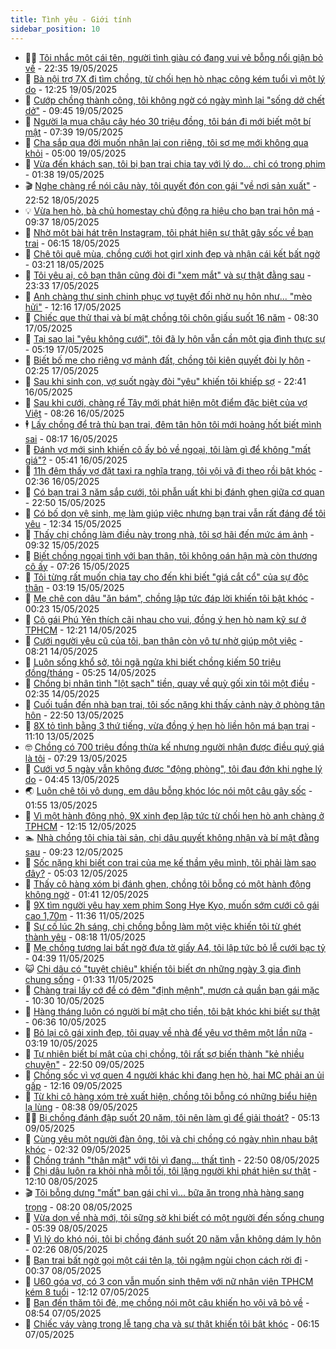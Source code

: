 ```yaml
---
title: Tình yêu - Giới tính
sidebar_position: 10
---
```


<!-- dantri-tinh-yeu-gioi-tinh:START -->
- 👨‍🏫 [Tôi nhắc một cái tên, người tình giàu có đang vui vẻ bỗng nổi giận bỏ về](https://dantri.com.vn/tinh-yeu-gioi-tinh/toi-nhac-mot-cai-ten-nguoi-tinh-giau-co-dang-vui-ve-bong-noi-gian-bo-ve-20250519110307327.htm) - 22:35 19/05/2025
- 🦣 [Bà nội trợ 7X đi tìm chồng, từ chối hẹn hò nhạc công kém tuổi vì một lý do](https://dantri.com.vn/tinh-yeu-gioi-tinh/ba-noi-tro-7x-di-tim-chong-tu-choi-hen-ho-nhac-cong-kem-tuoi-vi-mot-ly-do-20250519085903977.htm) - 12:25 19/05/2025
- 🔭 [Cướp chồng thành công, tôi không ngờ có ngày mình lại &quot;sống dở chết dở&quot;](https://dantri.com.vn/tinh-yeu-gioi-tinh/cuop-chong-thanh-cong-toi-khong-ngo-co-ngay-minh-lai-song-do-chet-do-20250518111417424.htm) - 09:45 19/05/2025
- 🧐 [Người lạ mua chậu cây héo 30 triệu đồng, tôi bán đi mới biết một bí mật](https://dantri.com.vn/tinh-yeu-gioi-tinh/nguoi-la-mua-chau-cay-heo-30-trieu-dong-toi-ban-di-moi-biet-mot-bi-mat-20250519121550010.htm) - 07:39 19/05/2025
- 🫶 [Cha sắp qua đời muốn nhận lại con riêng, tôi sợ mẹ mới không qua khỏi](https://dantri.com.vn/tinh-yeu-gioi-tinh/cha-sap-qua-doi-muon-nhan-lai-con-rieng-toi-so-me-moi-khong-qua-khoi-20250516131530099.htm) - 05:00 19/05/2025
- 💃 [Vừa đến khách sạn, tôi bị bạn trai chia tay với lý do... chỉ có trong phim](https://dantri.com.vn/tinh-yeu-gioi-tinh/vua-den-khach-san-toi-bi-ban-trai-chia-tay-voi-ly-do-chi-co-trong-phim-20250515012344280.htm) - 01:38 19/05/2025
- 🎬 [Nghe chàng rể nói câu này, tôi quyết đón con gái &quot;về nơi sản xuất&quot;](https://dantri.com.vn/tinh-yeu-gioi-tinh/nghe-chang-re-noi-cau-nay-toi-quyet-don-con-gai-ve-noi-san-xuat-20250518161850211.htm) - 22:52 18/05/2025
- 💡 [Vừa hẹn hò, bà chủ homestay chủ động ra hiệu cho bạn trai hôn má](https://dantri.com.vn/tinh-yeu-gioi-tinh/vua-hen-ho-ba-chu-homestay-chu-dong-ra-hieu-cho-ban-trai-hon-ma-20250518094340158.htm) - 09:37 18/05/2025
- 🙉 [Nhờ một bài hát trên Instagram, tôi phát hiện sự thật gây sốc về bạn trai](https://dantri.com.vn/tinh-yeu-gioi-tinh/nho-mot-bai-hat-tren-instagram-toi-phat-hien-su-that-gay-soc-ve-ban-trai-20250517143022128.htm) - 06:15 18/05/2025
- 🚦 [Chê tôi quê mùa, chồng cưới hot girl xinh đẹp và nhận cái kết bất ngờ](https://dantri.com.vn/tinh-yeu-gioi-tinh/che-toi-que-mua-chong-cuoi-hot-girl-xinh-dep-va-nhan-cai-ket-bat-ngo-20250518065744600.htm) - 03:21 18/05/2025
- 🥸 [Tôi yêu ai, cô bạn thân cũng đòi đi &quot;xem mắt&quot; và sự thật đằng sau](https://dantri.com.vn/tinh-yeu-gioi-tinh/toi-yeu-ai-co-ban-than-cung-doi-di-xem-mat-va-su-that-dang-sau-20250517104522854.htm) - 23:33 17/05/2025
- 🤡 [Anh chàng thư sinh chinh phục vợ tuyệt đối nhờ nụ hôn như... &quot;mèo hửi&quot;](https://dantri.com.vn/tinh-yeu-gioi-tinh/anh-chang-thu-sinh-chinh-phuc-vo-tuyet-doi-nho-nu-hon-nhu-meo-hui-20250517125750689.htm) - 12:16 17/05/2025
- 🦩 [Chiếc que thử thai và bí mật chồng tôi chôn giấu suốt 16 năm](https://dantri.com.vn/tinh-yeu-gioi-tinh/chiec-que-thu-thai-va-bi-mat-chong-toi-chon-giau-suot-16-nam-20250517152928715.htm) - 08:30 17/05/2025
- 🤡 [Tại sao lại &quot;yêu không cưới&quot;, tôi đã ly hôn vẫn cần một gia đình thực sự](https://dantri.com.vn/tinh-yeu-gioi-tinh/tai-sao-lai-yeu-khong-cuoi-toi-da-ly-hon-van-can-mot-gia-dinh-thuc-su-20250517062816612.htm) - 05:19 17/05/2025
- 🌊 [Biết bố mẹ cho riêng vợ mảnh đất, chồng tôi kiên quyết đòi ly hôn](https://dantri.com.vn/tinh-yeu-gioi-tinh/biet-bo-me-cho-rieng-vo-manh-dat-chong-toi-kien-quyet-doi-ly-hon-20250517055426882.htm) - 02:25 17/05/2025
- 🐘 [Sau khi sinh con, vợ suốt ngày đòi &quot;yêu&quot; khiến tôi khiếp sợ](https://dantri.com.vn/tinh-yeu-gioi-tinh/sau-khi-sinh-con-vo-suot-ngay-doi-yeu-khien-toi-khiep-so-20250516100955154.htm) - 22:41 16/05/2025
- 🚀 [Sau khi cưới, chàng rể Tây mới phát hiện một điểm đặc biệt của vợ Việt](https://dantri.com.vn/tinh-yeu-gioi-tinh/sau-khi-cuoi-chang-re-tay-moi-phat-hien-mot-diem-dac-biet-cua-vo-viet-20250516125916265.htm) - 08:26 16/05/2025
- 🕴 [Lấy chồng để trả thù bạn trai, đêm tân hôn tôi mới hoảng hốt biết mình sai](https://dantri.com.vn/tinh-yeu-gioi-tinh/lay-chong-de-tra-thu-ban-trai-dem-tan-hon-toi-moi-hoang-hot-biet-minh-sai-20250515153848731.htm) - 08:17 16/05/2025
- 🚀 [Đánh vợ mới sinh khiến cô ấy bỏ về ngoại, tôi làm gì để không &quot;mất giá&quot;?](https://dantri.com.vn/tinh-yeu-gioi-tinh/danh-vo-moi-sinh-khien-co-ay-bo-ve-ngoai-toi-lam-gi-de-khong-mat-gia-20250515150641648.htm) - 05:41 16/05/2025
- 👺 [11h đêm thấy vợ đặt taxi ra nghĩa trang, tôi vội vã đi theo rồi bật khóc](https://dantri.com.vn/tinh-yeu-gioi-tinh/11h-dem-thay-vo-dat-taxi-ra-nghia-trang-toi-voi-va-di-theo-roi-bat-khoc-20250516093411923.htm) - 02:36 16/05/2025
- 💄 [Có bạn trai 3 năm sắp cưới, tôi phẫn uất khi bị đánh ghen giữa cơ quan](https://dantri.com.vn/tinh-yeu-gioi-tinh/co-ban-trai-3-nam-sap-cuoi-toi-phan-uat-khi-bi-danh-ghen-giua-co-quan-20250515020423684.htm) - 22:50 15/05/2025
- 🌊 [Có bố dọn vệ sinh, mẹ làm giúp việc nhưng bạn trai vẫn rất đáng để tôi yêu](https://dantri.com.vn/tinh-yeu-gioi-tinh/co-bo-don-ve-sinh-me-lam-giup-viec-nhung-ban-trai-van-rat-dang-de-toi-yeu-20250515155858654.htm) - 12:34 15/05/2025
- 🚦 [Thấy chị chồng làm điều này trong nhà, tôi sợ hãi đến mức ám ảnh](https://dantri.com.vn/tinh-yeu-gioi-tinh/thay-chi-chong-lam-dieu-nay-trong-nha-toi-so-hai-den-muc-am-anh-20250515155049403.htm) - 09:32 15/05/2025
- 👹 [Biết chồng ngoại tình với bạn thân, tôi không oán hận mà còn thương cô ấy](https://dantri.com.vn/tinh-yeu-gioi-tinh/biet-chong-ngoai-tinh-voi-ban-than-toi-khong-oan-han-ma-con-thuong-co-ay-20250515142600721.htm) - 07:26 15/05/2025
- 🚀 [Tôi từng rất muốn chia tay cho đến khi biết &quot;giá cắt cổ&quot; của sự độc thân](https://dantri.com.vn/tinh-yeu-gioi-tinh/toi-tung-rat-muon-chia-tay-cho-den-khi-biet-gia-cat-co-cua-su-doc-than-20250514125153135.htm) - 03:19 15/05/2025
- 🌁 [Mẹ chê con dâu &quot;ăn bám&quot;, chồng lập tức đáp lời khiến tôi bật khóc](https://dantri.com.vn/tinh-yeu-gioi-tinh/me-che-con-dau-an-bam-chong-lap-tuc-dap-loi-khien-toi-bat-khoc-20250514161102938.htm) - 00:23 15/05/2025
- 🧰 [Cô gái Phú Yên thích cãi nhau cho vui, đồng ý hẹn hò nam kỹ sư ở TPHCM](https://dantri.com.vn/tinh-yeu-gioi-tinh/co-gai-phu-yen-thich-cai-nhau-cho-vui-dong-y-hen-ho-nam-ky-su-o-tphcm-20250514041930244.htm) - 12:21 14/05/2025
- 🦅 [Cưới người yêu cũ của tôi, bạn thân còn vô tư nhờ giúp một việc](https://dantri.com.vn/tinh-yeu-gioi-tinh/cuoi-nguoi-yeu-cu-cua-toi-ban-than-con-vo-tu-nho-giup-mot-viec-20250514145355799.htm) - 08:21 14/05/2025
- 🌈 [Luôn sống khổ sở, tôi ngã ngửa khi biết chồng kiếm 50 triệu đồng/tháng](https://dantri.com.vn/tinh-yeu-gioi-tinh/luon-song-kho-so-toi-nga-ngua-khi-biet-chong-kiem-50-trieu-dongthang-20250514122425050.htm) - 05:25 14/05/2025
- 🌋 [Chồng bị nhân tình &quot;lột sạch&quot; tiền, quay về quỳ gối xin tôi một điều](https://dantri.com.vn/tinh-yeu-gioi-tinh/chong-bi-nhan-tinh-lot-sach-tien-quay-ve-quy-goi-xin-toi-mot-dieu-20250514093428343.htm) - 02:35 14/05/2025
- 👺 [Cuối tuần đến nhà bạn trai, tôi sốc nặng khi thấy cảnh này ở phòng tân hôn](https://dantri.com.vn/tinh-yeu-gioi-tinh/cuoi-tuan-den-nha-ban-trai-toi-soc-nang-khi-thay-canh-nay-o-phong-tan-hon-20250514002736165.htm) - 22:50 13/05/2025
- 🎃 [8X tỏ tình bằng 3 thứ tiếng, vừa đồng ý hẹn hò liền hôn má bạn trai](https://dantri.com.vn/tinh-yeu-gioi-tinh/8x-to-tinh-bang-3-thu-tieng-vua-dong-y-hen-ho-lien-hon-ma-ban-trai-20250513151558659.htm) - 11:10 13/05/2025
- 🤓 [Chồng có 700 triệu đồng thừa kế nhưng người nhận được điều quý giá là tôi](https://dantri.com.vn/tinh-yeu-gioi-tinh/chong-co-700-trieu-dong-thua-ke-nhung-nguoi-nhan-duoc-dieu-quy-gia-la-toi-20250513142325187.htm) - 07:29 13/05/2025
- 🤠 [Cưới vợ 5 ngày vẫn không được &quot;động phòng&quot;, tôi đau đớn khi nghe lý do](https://dantri.com.vn/tinh-yeu-gioi-tinh/cuoi-vo-5-ngay-van-khong-duoc-dong-phong-toi-dau-don-khi-nghe-ly-do-20250513101925732.htm) - 04:45 13/05/2025
- 🌏 [Luôn chê tôi vô dụng, em dâu bỗng khóc lóc nói một câu gây sốc](https://dantri.com.vn/tinh-yeu-gioi-tinh/luon-che-toi-vo-dung-em-dau-bong-khoc-loc-noi-mot-cau-gay-soc-20250513085451983.htm) - 01:55 13/05/2025
- 🚀 [Vì một hành động nhỏ, 9X xinh đẹp lập tức từ chối hẹn hò anh chàng ở TPHCM](https://dantri.com.vn/tinh-yeu-gioi-tinh/vi-mot-hanh-dong-nho-9x-xinh-dep-lap-tuc-tu-choi-hen-ho-anh-chang-o-tphcm-20250512091010881.htm) - 12:15 12/05/2025
- 🏊 [Nhà chồng tôi chia tài sản, chị dâu quyết không nhận và bí mật đằng sau](https://dantri.com.vn/tinh-yeu-gioi-tinh/nha-chong-toi-chia-tai-san-chi-dau-quyet-khong-nhan-va-bi-mat-dang-sau-20250512162217345.htm) - 09:23 12/05/2025
- 🦒 [Sốc nặng khi biết con trai của mẹ kế thầm yêu mình, tôi phải làm sao đây?](https://dantri.com.vn/tinh-yeu-gioi-tinh/soc-nang-khi-biet-con-trai-cua-me-ke-tham-yeu-minh-toi-phai-lam-sao-day-20250508200254279.htm) - 05:03 12/05/2025
- 💂 [Thấy cô hàng xóm bị đánh ghen, chồng tôi bỗng có một hành động không ngờ](https://dantri.com.vn/tinh-yeu-gioi-tinh/thay-co-hang-xom-bi-danh-ghen-chong-toi-bong-co-mot-hanh-dong-khong-ngo-20250511222928498.htm) - 01:41 12/05/2025
- 💫 [9X tìm người yêu hay xem phim Song Hye Kyo, muốn sớm cưới cô gái cao 1,70m](https://dantri.com.vn/tinh-yeu-gioi-tinh/9x-tim-nguoi-yeu-hay-xem-phim-song-hye-kyo-muon-som-cuoi-co-gai-cao-170m-20250511083242182.htm) - 11:36 11/05/2025
- 🧠 [Sự cố lúc 2h sáng, chị chồng bỗng làm một việc khiến tôi từ ghét thành yêu](https://dantri.com.vn/tinh-yeu-gioi-tinh/su-co-luc-2h-sang-chi-chong-bong-lam-mot-viec-khien-toi-tu-ghet-thanh-yeu-20250511120518584.htm) - 08:18 11/05/2025
- 🎡 [Mẹ chồng tương lai bất ngờ đưa tờ giấy A4, tôi lập tức bỏ lễ cưới bạc tỷ](https://dantri.com.vn/tinh-yeu-gioi-tinh/me-chong-tuong-lai-bat-ngo-dua-to-giay-a4-toi-lap-tuc-bo-le-cuoi-bac-ty-20250511113751765.htm) - 04:39 11/05/2025
- 😺 [Chị dâu có &quot;tuyệt chiêu&quot; khiến tôi biết ơn những ngày 3 gia đình chung sống](https://dantri.com.vn/tinh-yeu-gioi-tinh/chi-dau-co-tuyet-chieu-khien-toi-biet-on-nhung-ngay-3-gia-dinh-chung-song-20250511083158031.htm) - 01:33 11/05/2025
- 🥰 [Chàng trai lấy cớ để có đêm &quot;định mệnh&quot;, mượn cả quần bạn gái mặc](https://dantri.com.vn/tinh-yeu-gioi-tinh/chang-trai-lay-co-de-co-dem-dinh-menh-muon-ca-quan-ban-gai-mac-20250510052632313.htm) - 10:30 10/05/2025
- 🐲 [Hàng tháng luôn có người bí mật cho tiền, tôi bật khóc khi biết sự thật](https://dantri.com.vn/tinh-yeu-gioi-tinh/hang-thang-luon-co-nguoi-bi-mat-cho-tien-toi-bat-khoc-khi-biet-su-that-20250510111348585.htm) - 06:36 10/05/2025
- 🌝 [Bỏ lại cô gái xinh đẹp, tôi quay về nhà để yêu vợ thêm một lần nữa](https://dantri.com.vn/tinh-yeu-gioi-tinh/bo-lai-co-gai-xinh-dep-toi-quay-ve-nha-de-yeu-vo-them-mot-lan-nua-20250510014851275.htm) - 03:19 10/05/2025
- 🐲 [Tự nhiên biết bí mật của chị chồng, tôi rất sợ biến thành &quot;kẻ nhiều chuyện&quot;](https://dantri.com.vn/tinh-yeu-gioi-tinh/tu-nhien-biet-bi-mat-cua-chi-chong-toi-rat-so-bien-thanh-ke-nhieu-chuyen-20250510013134771.htm) - 22:50 09/05/2025
- 📝 [Chồng sốc vì vợ quen 4 người khác khi đang hẹn hò, hai MC phải an ủi gấp](https://dantri.com.vn/tinh-yeu-gioi-tinh/chong-soc-vi-vo-quen-4-nguoi-khac-khi-dang-hen-ho-hai-mc-phai-an-ui-gap-20250509150633935.htm) - 12:16 09/05/2025
- 🦏 [Từ khi cô hàng xóm trẻ xuất hiện, chồng tôi bỗng có những biểu hiện lạ lùng](https://dantri.com.vn/tinh-yeu-gioi-tinh/tu-khi-co-hang-xom-tre-xuat-hien-chong-toi-bong-co-nhung-bieu-hien-la-lung-20250509103843276.htm) - 08:38 09/05/2025
- 🧑‍🏫 [Bị chồng đánh đập suốt 20 năm, tôi nên làm gì để giải thoát?](https://dantri.com.vn/tinh-yeu-gioi-tinh/bi-chong-danh-dap-suot-20-nam-toi-nen-lam-gi-de-giai-thoat-20250508164536038.htm) - 05:13 09/05/2025
- 🦍 [Cùng yêu một người đàn ông, tôi và chị chồng có ngày nhìn nhau bật khóc](https://dantri.com.vn/tinh-yeu-gioi-tinh/cung-yeu-mot-nguoi-dan-ong-toi-va-chi-chong-co-ngay-nhin-nhau-bat-khoc-20250509093108071.htm) - 02:32 09/05/2025
- 🌋 [Chồng tránh &quot;thân mật&quot; với tôi vì đang... thất tình](https://dantri.com.vn/tinh-yeu-gioi-tinh/chong-tranh-than-mat-voi-toi-vi-dang-that-tinh-20250509005440703.htm) - 22:50 08/05/2025
- 💯 [Chị dâu luôn ra khỏi nhà mỗi tối, tôi lặng người khi phát hiện sự thật](https://dantri.com.vn/tinh-yeu-gioi-tinh/chi-dau-luon-ra-khoi-nha-moi-toi-toi-lang-nguoi-khi-phat-hien-su-that-20250508190946728.htm) - 12:10 08/05/2025
- 🎬 [Tôi bỗng dưng &quot;mất&quot; bạn gái chỉ vì... bữa ăn trong nhà hàng sang trọng](https://dantri.com.vn/tinh-yeu-gioi-tinh/toi-bong-dung-mat-ban-gai-chi-vi-bua-an-trong-nha-hang-sang-trong-20250508151937392.htm) - 08:20 08/05/2025
- 📝 [Vừa dọn về nhà mới, tôi sững sờ khi biết có một người đến sống chung](https://dantri.com.vn/tinh-yeu-gioi-tinh/vua-don-ve-nha-moi-toi-sung-so-khi-biet-co-mot-nguoi-den-song-chung-20250508100634124.htm) - 05:39 08/05/2025
- 🧐 [Vì lý do khó nói, tôi bị chồng đánh suốt 20 năm vẫn không dám ly hôn](https://dantri.com.vn/tinh-yeu-gioi-tinh/vi-ly-do-kho-noi-toi-bi-chong-danh-suot-20-nam-van-khong-dam-ly-hon-20250507185224891.htm) - 02:26 08/05/2025
- 🤠 [Bạn trai bất ngờ gọi một cái tên lạ, tôi ngậm ngùi chọn cách rời đi](https://dantri.com.vn/tinh-yeu-gioi-tinh/ban-trai-bat-ngo-goi-mot-cai-ten-la-toi-ngam-ngui-chon-cach-roi-di-20250508022334394.htm) - 00:37 08/05/2025
- 💼 [U60 góa vợ, có 3 con vẫn muốn sinh thêm với nữ nhân viên TPHCM kém 8 tuổi](https://dantri.com.vn/tinh-yeu-gioi-tinh/u60-goa-vo-co-3-con-van-muon-sinh-them-voi-nu-nhan-vien-tphcm-kem-8-tuoi-20250507144337479.htm) - 12:12 07/05/2025
- 💪 [Bạn đến thăm tôi đẻ, mẹ chồng nói một câu khiến họ vội vã bỏ về](https://dantri.com.vn/tinh-yeu-gioi-tinh/ban-den-tham-toi-de-me-chong-noi-mot-cau-khien-ho-voi-va-bo-ve-20250507155353599.htm) - 08:54 07/05/2025
- 💂 [Chiếc váy vàng trong lễ tang cha và sự thật khiến tôi bật khóc](https://dantri.com.vn/tinh-yeu-gioi-tinh/chiec-vay-vang-trong-le-tang-cha-va-su-that-khien-toi-bat-khoc-20250507131437950.htm) - 06:15 07/05/2025<!-- dantri-tinh-yeu-gioi-tinh:END -->
